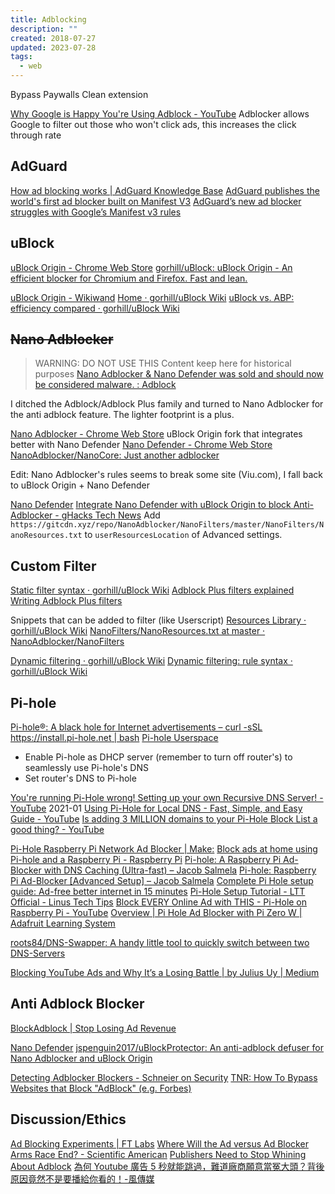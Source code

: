 ```yaml
---
title: Adblocking
description: ""
created: 2018-07-27
updated: 2023-07-28
tags:
  - web
---
```


Bypass Paywalls Clean extension

[Why Google is Happy You're Using Adblock - YouTube](https://www.youtube.com/watch?v=owoAcHOAPmE)
Adblocker allows Google to filter out those who won't click ads, this increases the click through rate

## AdGuard

[How ad blocking works | AdGuard Knowledge Base](https://adguard.com/kb/general/ad-filtering/how-ad-blocking-works/)
[AdGuard publishes the world's first ad blocker built on Manifest V3](https://adguard.com/en/blog/adguard-mv3.html)
[AdGuard’s new ad blocker struggles with Google’s Manifest v3 rules](https://www.bleepingcomputer.com/news/security/adguard-s-new-ad-blocker-struggles-with-google-s-manifest-v3-rules/)

## uBlock

[uBlock Origin - Chrome Web Store](https://chrome.google.com/webstore/detail/ublock-origin/cjpalhdlnbpafiamejdnhcphjbkeiagm?hl=en)
[gorhill/uBlock: uBlock Origin - An efficient blocker for Chromium and Firefox. Fast and lean.](https://github.com/gorhill/uBlock)

[uBlock Origin - Wikiwand](https://www.wikiwand.com/en/UBlock_Origin)
[Home · gorhill/uBlock Wiki](https://github.com/gorhill/uBlock/wiki)
[uBlock vs. ABP: efficiency compared · gorhill/uBlock Wiki](https://github.com/gorhill/uBlock/wiki/uBlock-vs.-ABP:-efficiency-compared)

## ~~Nano Adblocker~~

> WARNING: DO NOT USE THIS
> Content keep here for historical purposes
> [Nano Adblocker & Nano Defender was sold and should now be considered malware. : Adblock](https://www.reddit.com/r/Adblock/comments/jc447f/nano_adblocker_nano_defender_was_sold_and_should/)

I ditched the Adblock/Adblock Plus family and turned to Nano Adblocker for the anti adblock feature. The lighter footprint is a plus.

[Nano Adblocker - Chrome Web Store](https://chrome.google.com/webstore/detail/nano-adblocker/gabbbocakeomblphkmmnoamkioajlkfo) uBlock Origin fork that integrates better with Nano Defender
[Nano Defender - Chrome Web Store](https://chrome.google.com/webstore/detail/nano-defender/ggolfgbegefeeoocgjbmkembbncoadlb)
[NanoAdblocker/NanoCore: Just another adblocker](https://github.com/NanoAdblocker/NanoCore)

Edit: Nano Adblocker's rules seems to break some site (Viu.com), I fall back to uBlock Origin + Nano Defender

[Nano Defender](https://jspenguin2017.github.io/uBlockProtector/#extra-installation-steps-for-ublock-origin)
[Integrate Nano Defender with uBlock Origin to block Anti-Adblocker - gHacks Tech News](https://www.ghacks.net/2019/02/15/integrate-nano-defender-with-ublock-origin-to-block-anti-adblocker/)
Add `https://gitcdn.xyz/repo/NanoAdblocker/NanoFilters/master/NanoFilters/NanoResources.txt` to `userResourcesLocation` of Advanced settings.

## Custom Filter

[Static filter syntax · gorhill/uBlock Wiki](https://github.com/gorhill/uBlock/wiki/Static-filter-syntax)
[Adblock Plus filters explained](https://adblockplus.org/filter-cheatsheet)
[Writing Adblock Plus filters](https://adblockplus.org/en/filters)

Snippets that can be added to filter (like Userscript)
[Resources Library · gorhill/uBlock Wiki](https://github.com/gorhill/uBlock/wiki/Resources-Library)
[NanoFilters/NanoResources.txt at master · NanoAdblocker/NanoFilters](https://github.com/NanoAdblocker/NanoFilters/blob/master/NanoFiltersSource/NanoResources.txt)

[Dynamic filtering · gorhill/uBlock Wiki](https://github.com/gorhill/uBlock/wiki/Dynamic-filtering)
[Dynamic filtering: rule syntax · gorhill/uBlock Wiki](https://github.com/gorhill/uBlock/wiki/Dynamic-filtering:-rule-syntax)

## Pi-hole

[Pi-hole®: A black hole for Internet advertisements – curl -sSL https://install.pi-hole.net | bash](https://pi-hole.net/)
[Pi-hole Userspace](https://discourse.pi-hole.net/)

- Enable Pi-hole as DHCP server (remember to turn off router's) to seamlessly use Pi-hole's DNS
- Set router's DNS to Pi-hole

[You're running Pi-Hole wrong! Setting up your own Recursive DNS Server! - YouTube](https://www.youtube.com/watch?v=FnFtWsZ8IP0) 2021-01
[Using Pi-Hole for Local DNS - Fast, Simple, and Easy Guide - YouTube](https://www.youtube.com/watch?v=kKsHo6r4_rc)
[Is adding 3 MILLION domains to your Pi-Hole Block List a good thing? - YouTube](https://www.youtube.com/watch?v=0wpn3rXTe0g)

[Pi-Hole Raspberry Pi Network Ad Blocker | Make:](https://makezine.com/projects/raspberry-pi-network-ad-blocker/)
[Block ads at home using Pi-hole and a Raspberry Pi - Raspberry Pi](https://www.raspberrypi.org/blog/pi-hole-raspberry-pi/)
[Pi-hole: A Raspberry Pi Ad-Blocker with DNS Caching (Ultra-fast) – Jacob Salmela](https://jacobsalmela.com/2014/06/11/raspberry-pi-block-ads-adtrap/)
[Pi-hole: Raspberry Pi Ad-Blocker [Advanced Setup] – Jacob Salmela](https://jacobsalmela.com/2014/09/26/raspberry-pi-ad-blocker-advanced-setup/)
[Complete Pi Hole setup guide: Ad-free better internet in 15 minutes](https://www.smarthomebeginner.com/pi-hole-setup-guide/)
[Pi-Hole Setup Tutorial - LTT Official - Linus Tech Tips](https://linustechtips.com/main/topic/1094810-pi-hole-setup-tutorial/)
[Block EVERY Online Ad with THIS - Pi-Hole on Raspberry Pi - YouTube](https://www.youtube.com/watch?v=KBXTnrD_Zs4)
[Overview | Pi Hole Ad Blocker with Pi Zero W | Adafruit Learning System](https://learn.adafruit.com/pi-hole-ad-blocker-with-pi-zero-w?view=all)

[roots84/DNS-Swapper: A handy little tool to quickly switch between two DNS-Servers](https://github.com/roots84/DNS-Swapper)

[Blocking YouTube Ads and Why It’s a Losing Battle | by Julius Uy | Medium](https://medium.com/@julius.uy/blocking-youtube-ads-and-why-its-a-losing-battle-cd9f1caff9ca)

## Anti Adblock Blocker

[BlockAdblock | Stop Losing Ad Revenue](https://www.blockadblock.com/)

[Nano Defender](https://jspenguin2017.github.io/uBlockProtector/)
[jspenguin2017/uBlockProtector: An anti-adblock defuser for Nano Adblocker and uBlock Origin](https://github.com/jspenguin2017/uBlockProtector)

[Detecting Adblocker Blockers - Schneier on Security](https://www.schneier.com/blog/archives/2018/01/detecting_adblo.html)
[TNR: How To Bypass Websites that Block "AdBlock" (e.g. Forbes)](http://technewsreporter.blogspot.com/2015/12/how-to-bypass-websites-that-block-ad.html)

## Discussion/Ethics

[Ad Blocking Experiments | FT Labs](https://labs.ft.com/2017/02/ad-blocking-experiments)
[Where Will the Ad versus Ad Blocker Arms Race End? - Scientific American](https://www.scientificamerican.com/article/where-will-the-ad-versus-ad-blocker-arms-race-end/)
[Publishers Need to Stop Whining About Adblock](https://www.makeuseof.com/tag/publishers-need-stop-whining-adblock/)
[為何 Youtube 廣告 5 秒就能跳過，難道廠商願意當冤大頭？背後原因竟然不是要播給你看的！-風傳媒](https://www.storm.mg/lifestyle/4508726?mode=whole)
